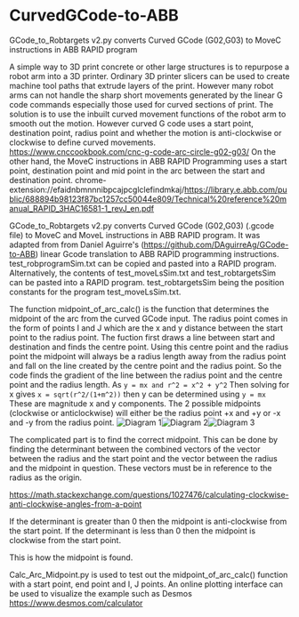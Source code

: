 # CurvedGCode-to-ABB
GCode_to_Robtargets v2.py converts Curved GCode (G02,G03) to MoveC instructions in ABB RAPID program

A simple way to 3D print concrete or other large structures is to repurpose a robot arm into a 3D printer. 
Ordinary 3D printer slicers can be used to create machine tool paths that extrude layers of the print. 
However many robot arms can not handle the sharp short movements generated by the linear G code commands especially those used for curved sections of print. 
The solution is to use the inbuilt curved movement functions of the robot arm to smooth out the motion. 
However curved G code uses a start point, destination point, radius point and whether the motion is anti-clockwise or clockwise to define curved movements. 
https://www.cnccookbook.com/cnc-g-code-arc-circle-g02-g03/
On the other hand, the MoveC instructions in ABB RAPID Programming uses a start point, destination point and mid point in the arc between the start 
and destination point. 
chrome-extension://efaidnbmnnnibpcajpcglclefindmkaj/https://library.e.abb.com/public/688894b98123f87bc1257cc50044e809/Technical%20reference%20manual_RAPID_3HAC16581-1_revJ_en.pdf

GCode_to_Robtargets v2.py converts Curved GCode (G02,G03) (.gcode file) to MoveC and MoveL instructions in ABB RAPID program. 
It was adapted from from Daniel Aguirre's  (https://github.com/DAguirreAg/GCode-to-ABB) linear Gcode translation to ABB RAPID programming instructions. 
test_robprogramSim.txt can be copied and pasted into a RAPID program. 
Alternatively, the contents of test_moveLsSim.txt and test_robtargetsSim can be pasted into a RAPID program. test_robtargetsSim being the position constants for the program test_moveLsSim.txt. 

The function midpoint_of_arc_calc() is the function that determines the midpoint of the arc from the curved GCode input.
The radius point comes in the form of points I and J which are the x and y distance between the start point to the radius point. 
The fuction first draws a line between start and destination and finds the centre point. Using this centre point and the radius point 
the midpoint will always be a radius length away from the radius point and fall on the line created by the centre point and the radius point. 
So the code finds the gradient of the line between the radius point and the centre point and the radius length. 
As
```y = mx and r^2 = x^2 + y^2```
Then solving for x gives
```x = sqrt(r^2/(1+m^2))```
then y can be determined using ```y = mx```
These are magnitude x and y components. 
The 2 possible midpoints (clockwise or anticlockwise) will either be the radius point +x and +y or -x and -y from the radius point. 
![Diagram 1](https://user-images.githubusercontent.com/59031369/218908771-48902e50-2f9e-40d8-b984-9777f3a37a58.jpg)![Diagram 2](https://user-images.githubusercontent.com/59031369/218908787-e305b43e-cad2-418f-89b0-18b49e9dabad.jpg)![Diagram 3](https://user-images.githubusercontent.com/59031369/218908825-5e4a9f9e-9af5-4e35-9445-2c0d2902aef8.jpg)



The complicated part is to find the correct midpoint. This can be done by finding the determinant between the combined vectors of the vector between the radius and the start point and the vector between the radius and the midpoint in question. These vectors must be in reference to the radius as the origin. 

https://math.stackexchange.com/questions/1027476/calculating-clockwise-anti-clockwise-angles-from-a-point

If the determinant is greater than 0 then the midpoint is anti-clockwise from the start point. 
If the determinant is less than 0 then the midpoint is clockwise from the start point. 

This is how the midpoint is found. 

Calc_Arc_Midpoint.py is used to test out the midpoint_of_arc_calc() function with a start point, end point and I, J points. 
An online plotting interface can be used to visualize the example such as Desmos https://www.desmos.com/calculator

